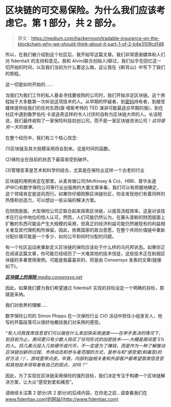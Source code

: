 # 区块链的可交易保险。为什么我们应该考虑它。第 1 部分，共 2 部分。

> 原文：<https://medium.com/hackernoon/tradable-insurance-on-the-blockchain-why-we-should-think-about-it-part-1-of-2-b4e3109cd148>

所以，在我们被介绍到这个社区后，我开始写这篇文章。我们非常感谢媒体和人们对 fidentiaX 的支持和意见。我和 Alvin(联合创始人)聊过，我们似乎在回忆这一切开始的时间，以及我们当初为什么要这么做。这让我在《断背山》中写下了我们的旅程。

这一切是如何开始的……

当我们为我们工作的私人基金寻找要收购的公司时，我们开始涉足区块链。这个旅程始于大多数第一次听说这项技术的人。从早期的怀疑者，到[密码](https://hackernoon.com/tagged/crypto)持有者，到接受媒体提供给我们的任何东西(唐·塔斯考特的 TED 演讲可能最适合早期的我)，到在社区中遇到像罗伯托·卡波迭奇这样的令人讨厌的自称为区块链大师的人。长话短说，我们最终收购了一家保险科技初创公司，而不是一家区块链咨询公司！*这将是另一天的故事。*

在整个经历中，我们有三个核心信念:

(1)区块链及其大规模采用将会到来。这是时间的函数。

(2)保险业在目前的状态下最容易受到破坏。

(3)管理变革是艺术和科学的结合，尤其是在保险业这样一个古老的行业

区块链的用例肯定在那里。从麦肯锡公司(McKinsey & Co)、HBR、普华永道(PWC)和数字保险公司等行业出版商的大量文章来看，我们可以有把握地确定，这个领域肯定是逆风而行。如果你仔细观察区块链社区，你会发现他们有着同样的热情和创造力，可以想出一些尖端的解决方案。

在财团层面，大型保险公司正联合起来探索区块链，以提高流程效率。这是对该技术在行业中地位的惊人认可。然而，人们可能仍然认为，在寡头垄断的财团层面上扩散的东西可能会产生大规模的采用，但真正的经济利益可能仍然被现有的利益相关者及其代理机构所保留。因此，依靠国家的政治意愿，在整个共同价值链中重新分配价值可能是一个多少、如何公平和何时分配的问题。

有一个社区运动来重新定义区块链的保险应该处于什么样的乌托邦状态。如果你正在阅读这篇文章，你可能已经经历了一大堆其他的技术信徒，这些技术正在削弱区块链的多重使用案例。可能是我最喜欢的，将是由 Consensys 发表的文章(链接如下)。

[***区块链上的保险*** *media.consensys.net*](https://media.consensys.net/insurance-on-the-blockchain-5ca0830113c)

因此，如果我们要为我们希望通过 fidentiaX 实现的目标设定一个明确的目标，那就是采纳。

我们对收养的理解…..

数字保险公司的 Simon Phipps 在一次保险行业 CIO 活动中担任小组发言人，他写的开篇段落可以很好地概括我们对采用的感受。

*“有人问我首席信息官们可以做些什么来加快采用速度——在举手表决的情况下，到目前为止，房间里只有少数人购买了任何形式的加密技术——大概是房间里 5%的人。将几美元投入几枚硬币或代币，不一定是为了赚钱，而是作为一种了解推动区块链创新的过程、市场动态和参与者范围的方式，是参与和“感受爱(和痛苦)的好方法！)’，游戏里带点皮。毕竟，内部利益相关者和外部客户都希望首席信息官和其他技术领导者有自己的观点，对吗？”*

因此，为了实现在区块链采用保险的强烈目标，我们决定专注于构建一个区块链解决方案，让大众“感受到爱和痛苦”。

请继续关注第 2 部分(共 2 部分)的后续内容。在你走之前…请查看我们在 www.fidentiax.com[的网站](http://www.fidentiax.com)